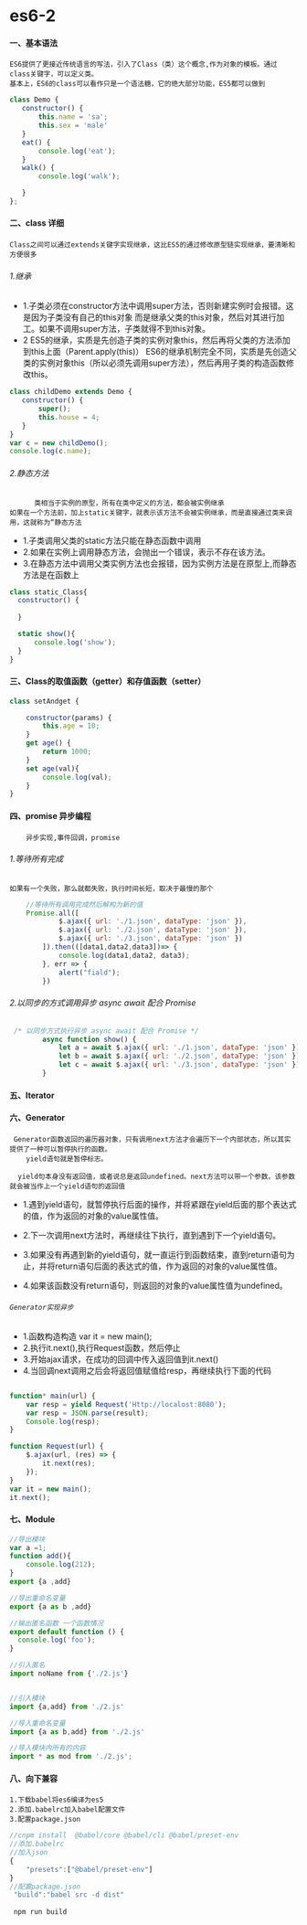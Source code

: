 # es6-2
#### 一、基本语法

    ES6提供了更接近传统语言的写法，引入了Class（类）这个概念,作为对象的模板。通过class关键字，可以定义类。
    基本上，ES6的class可以看作只是一个语法糖，它的绝大部分功能，ES5都可以做到
    
 ```.js
class Demo {
    constructor() {
        this.name = 'sa';
        this.sex = 'male'
    }
    eat() {
        console.log('eat');
    }
    walk() {
        console.log('walk');

    }
};

 ```
 
 
 #### 二、class 详细
    Class之间可以通过extends关键字实现继承，这比ES5的通过修改原型链实现继承，要清晰和方便很多
 ###### 1.继承
  - 1.子类必须在constructor方法中调用super方法，否则新建实例时会报错。这是因为子类没有自己的this对象
      而是继承父类的this对象，然后对其进行加工。如果不调用super方法，子类就得不到this对象。
  - 2 ES5的继承，实质是先创造子类的实例对象this，然后再将父类的方法添加到this上面（Parent.apply(this)）
  ES6的继承机制完全不同，实质是先创造父类的实例对象this（所以必须先调用super方法），然后再用子类的构造函数修改this。
  
 ```.js
class childDemo extends Demo {
    constructor() {
        super();
        this.house = 4;
    }
}
var c = new childDemo();
console.log(c.name);
 ```
###### 2.静态方法

          类相当于实例的原型，所有在类中定义的方法，都会被实例继承
    如果在一个方法前，加上static关键字，就表示该方法不会被实例继承，而是直接通过类来调用，这就称为“静态方法
    
   - 1.子类调用父类的static方法只能在静态函数中调用
   - 2.如果在实例上调用静态方法，会抛出一个错误，表示不存在该方法。
   - 3.在静态方法中调用父类实例方法也会报错，因为实例方法是在原型上,而静态方法是在函数上
   
  ```.js
  class static_Class{
    constructor() {
        
    }

    static show(){
        console.log('show');
    }
}
  ```
  #### 三、Class的取值函数（getter）和存值函数（setter）

```.js
class setAndget {

    constructor(params) {
        this.age = 10;
    }
    get age() {
        return 1000;
    }
    set age(val){
        console.log(val);
    }
}
```
    
#### 四、promise 异步编程
        异步实现,事件回调，promise

###### 1.等待所有完成
    如果有一个失败，那么就都失败，执行时间长短，取决于最慢的那个
    
```.js
    //等待所有调用完成然后解构为新的值
    Promise.all([
            $.ajax({ url: './1.json', dataType: 'json' }),
            $.ajax({ url: './2.json', dataType: 'json' }),
            $.ajax({ url: './3.json', dataType: 'json' })
        ]).then(([data1,data2,data3])=> {
            console.log(data1,data2, data3);
        }, err => {
            alert("fiald");
        })
```
###### 2.以同步的方式调用异步 async await 配合 Promise
```.js
 /* 以同步方式执行异步 async await 配合 Promise */
        async function show() {
            let a = await $.ajax({ url: './1.json', dataType: 'json' });
            let b = await $.ajax({ url: './2.json', dataType: 'json' });
            let c = await $.ajax({ url: './3.json', dataType: 'json' });
        }
```
        
#### 五、Iterator

#### 六、Generator 
     Generator函数返回的遍历器对象，只有调用next方法才会遍历下一个内部状态，所以其实提供了一种可以暂停执行的函数。
        yield语句就是暂停标志。
        
      yield句本身没有返回值，或者说总是返回undefined。next方法可以带一个参数，该参数就会被当作上一个yield语句的返回值    
      
- 1.遇到yield语句，就暂停执行后面的操作，并将紧跟在yield后面的那个表达式的值，作为返回的对象的value属性值。

- 2.下一次调用next方法时，再继续往下执行，直到遇到下一个yield语句。

- 3.如果没有再遇到新的yield语句，就一直运行到函数结束，直到return语句为止，并将return语句后面的表达式的值，作为返回的对象的value属性值。

- 4.如果该函数没有return语句，则返回的对象的value属性值为undefined。

###### `Generator实现异步`

   - 1.函数构造构造 var it = new main();
   - 2.执行it.next(),执行Request函数，然后停止
   - 3.开始ajax请求，在成功的回调中传入返回值到it.next()
   - 4.当回调next调用之后会将返回值赋值给resp，再继续执行下面的代码
   
  
```.js

function* main(url) {
    var resp = yield Request('Http://localost:8080');
    var resp = JSON.parse(result);
    Console.log(resp);
}

function Request(url) {
    $.ajax(url, (res) => {
        it.next(res);
    });
}
var it = new main();
it.next();

```

#### 七、Module

    
```.js
//导出模块
var a =1;
function add(){
    console.log(212);    
}
export {a ,add}

//导出重命名变量
export {a as b ,add}

//输出匿名函数 一个函数情况
export default function () {
  console.log('foo');
}

//引入匿名
import noName from {'./2.js'}


//引入模块
import {a,add} from './2.js'

//导入重命名变量
import {a as b,add} from './2.js'

//导入模块内所有的内容
import * as mod from './2.js';


```

#### 八、向下兼容

    1.下载babel将es6编译为es5
    2.添加.babelrc加入babel配置文件
    3.配置package.json
    
    
```.js
//cnpm install  @babel/core @babel/cli @babel/preset-env
//添加.babelrc
//加入json
{
    "presets":["@babel/preset-env"]
}
//配置package.json
 "build":"babel src -d dist"
 
 npm run build

```
